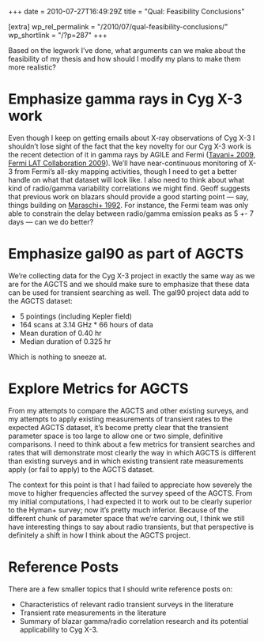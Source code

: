 +++
date = 2010-07-27T16:49:29Z
title = "Qual: Feasibility Conclusions"

[extra]
wp_rel_permalink = "/2010/07/qual-feasibility-conclusions/"
wp_shortlink = "/?p=287"
+++

Based on the legwork I’ve done, what arguments can we make about the
feasibility of my thesis and how should I modify my plans to make them more
realistic?

# Emphasize gamma rays in Cyg X-3 work

Even though I keep on getting emails about X-ray observations of Cyg X-3 I
shouldn’t lose sight of the fact that the key novelty for our Cyg X-3 work is
the recent detection of it in gamma rays by AGILE and Fermi
([Tavani+ 2009](http://adsabs.harvard.edu/abs/2009Natur.462..620T),
[Fermi LAT Collaboration 2009](http://adsabs.harvard.edu/abs/2009Sci...326.1512F)).
We’ll have near-continuous monitoring of X-3 from Fermi’s all-sky mapping
activities, though I need to get a better handle on what that dataset will
look like. I also need to think about what kind of radio/gamma variability
correlations we might find. Geoff suggests that previous work on blazars
should provide a good starting point — say, things building on
[Maraschi+ 1992](http://adsabs.harvard.edu/abs/1992ApJ...397L...5M). For
instance, the Fermi team was only able to constrain the delay between
radio/gamma emission peaks as 5 +- 7 days — can we do better?

# Emphasize gal90 as part of AGCTS

We’re collecting data for the Cyg X-3 project in exactly the same way as we
are for the AGCTS and we should make sure to emphasize that these data can be
used for transient searching as well. The gal90 project data add to the AGCTS
dataset:

- 5 pointings (including Kepler field)
- 164 scans at 3.14 GHz * 66 hours of data
- Mean duration of 0.40 hr
- Median duration of 0.325 hr

Which is nothing to sneeze at.

# Explore Metrics for AGCTS

From my attempts to compare the AGCTS and other existing surveys, and my
attempts to apply existing measurements of transient rates to the expected
AGCTS dataset, it’s become pretty clear that the transient parameter space is
too large to allow one or two simple, definitive comparisons. I need to think
about a few metrics for transient searches and rates that will demonstrate
most clearly the way in which AGCTS is different than existing surveys and in
which existing transient rate measurements apply (or fail to apply) to the
AGCTS dataset.

The context for this point is that I had failed to appreciate how severely the
move to higher frequencies affected the survey speed of the AGCTS. From my
initial computations, I had expected it to work out to be clearly superior to
the Hyman+ survey; now it’s pretty much inferior. Because of the different
chunk of parameter space that we’re carving out, I think we still have
interesting things to say about radio transients, but that perspective is
definitely a shift in how I think about the AGCTS project.

# Reference Posts

There are a few smaller topics that I should write reference posts on:

- Characteristics of relevant radio transient surveys in the
  literature
- Transient rate measurements in the literature
- Summary of blazar gamma/radio correlation research and its potential
  applicability to Cyg X-3.
